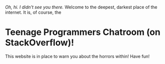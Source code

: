 <i>Oh, hi. I didn't see you there.</i>
Welcome to the deepest, darkest place of the internet. It is, of course, the 
<h1><strong>Teenage Programmers Chatroom</strong> (on StackOverflow)!</h1>
This website is in place to warn you about the horrors within!
Have fun!